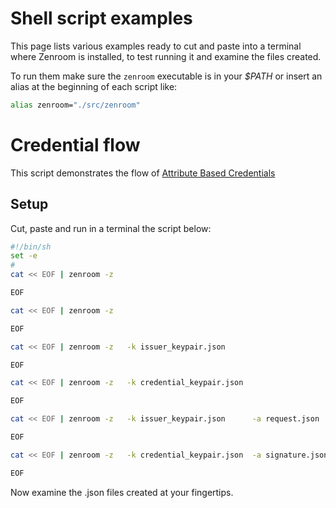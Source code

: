 # Shell script examples

This page lists various examples ready to cut and paste into a
terminal where Zenroom is installed, to test running it and examine
the files created.

To run them make sure the `zenroom` executable is in your _$PATH_ or
insert an alias at the beginning of each script like:

```bash
alias zenroom="./src/zenroom"
```

# Credential flow

This script demonstrates the flow of [Attribute Based Credentials](/pages/zencode?id=centralized-credential-issuance)

## Setup

Cut, paste and run in a terminal the script below:

<style>
  .markdown-section pre { margin: 0 }
  .markdown-section pre>code { padding-top: 10px; padding-bottom: 10px }
</style>

```bash
#!/bin/sh
set -e
#
cat << EOF | zenroom -z                                                  >  credential_keypair.json
```
[](../_media/examples/zencode_coconut/credential_keygen.zen ':include :type=code gherkin')
```bash
EOF

cat << EOF | zenroom -z                                                  >  issuer_keypair.json
```
[](../_media/examples/zencode_coconut/issuer_keygen.zen ':include :type=code gherkin')
```bash
EOF

cat << EOF | zenroom -z   -k issuer_keypair.json                         >  verifier.json
```
[](../_media/examples/zencode_coconut/publish_verifier.zen ':include :type=code gherkin')
```bash
EOF

cat << EOF | zenroom -z   -k credential_keypair.json                     >  request.json
```
[](../_media/examples/zencode_coconut/create_request.zen ':include :type=code gherkin')
```bash
EOF

cat << EOF | zenroom -z   -k issuer_keypair.json      -a request.json    >  signature.json
```
[](../_media/examples/zencode_coconut/issuer_sign.zen ':include :type=code gherkin')
```bash
EOF

cat << EOF | zenroom -z   -k credential_keypair.json  -a signature.json  >  credential.json
```
[](../_media/examples/zencode_coconut/aggregate_signature.zen ':include :type=code gherkin')
```bash
EOF
```

Now examine the .json files created at your fingertips.



